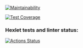 [![Maintainability](https://api.codeclimate.com/v1/badges/dd876cd391648421219b/maintainability)](https://codeclimate.com/github/ZorgIT/java-project-72/maintainability)

[![Test Coverage](https://api.codeclimate.com/v1/badges/dd876cd391648421219b/test_coverage)](https://codeclimate.com/github/ZorgIT/java-project-72/test_coverage)

### Hexlet tests and linter status:
[![Actions Status](https://github.com/ZorgIT/java-project-72/actions/workflows/hexlet-check.yml/badge.svg)](https://github.com/ZorgIT/java-project-72/actions)
